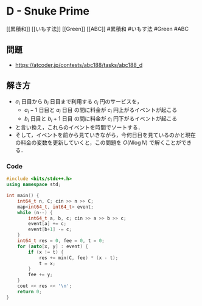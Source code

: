 # D - Snuke Prime
[[累積和]] [[いもす法]] [[Green]] [[ABC]]
#累積和 #いもす法 #Green #ABC 

## 問題
- https://atcoder.jp/contests/abc188/tasks/abc188_d

## 解き方
- $a_i$ 日目から $b_i$ 日目まで利用する $c_i$ 円のサービスを，
  - $a_i − 1$ 日目と $a_i$ 日目 の間に料金が $c_i$ 円上がるイベントが起こる
  - $b_i$ 日目と $b_i + 1$ 日目 の間に料金が $c_i$ 円下がるイベントが起こる
- と言い換え，これらのイベントを時間でソートする．
- そして，イベントを前から見ていきながら，今何日目を見ているのかと現在の料金の変数を更新していくと，この問題を $O(N\log N)$ で解くことができる．

### Code
```c++
#include <bits/stdc++.h>
using namespace std;

int main() {
	int64_t n, C; cin >> n >> C;
	map<int64_t, int64_t> event;
	while (n--) {
		int64_t a, b, c; cin >> a >> b >> c;
		event[a] += c;
		event[b+1] -= c;
	}
	int64_t res = 0, fee = 0, t = 0;
	for (auto[x, y] : event) {
		if (x != t) {
			res += min(C, fee) * (x - t);
			t = x;
		}
		fee += y;
	}
	cout << res << '\n';
	return 0;
}
```